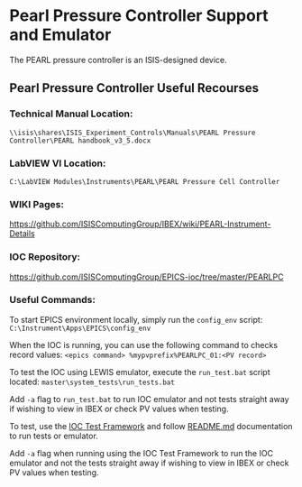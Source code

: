 # Pearl Pressure Controller Support and Emulator 

The PEARL pressure controller is an ISIS-designed device. 

## Pearl Pressure Controller Useful Recourses

### Technical Manual Location: 

`\\isis\shares\ISIS_Experiment_Controls\Manuals\PEARL Pressure Controller\PEARL handbook_v3_5.docx`

### LabVIEW VI Location: 

`C:\LabVIEW Modules\Instruments\PEARL\PEARL Pressure Cell Controller`

### WIKI Pages: 

https://github.com/ISISComputingGroup/IBEX/wiki/PEARL-Instrument-Details

### IOC Repository: 

https://github.com/ISISComputingGroup/EPICS-ioc/tree/master/PEARLPC


### Useful Commands:

To start EPICS environment locally, simply run the `config_env` script: 
`C:\Instrument\Apps\EPICS\config_env`

When the IOC is running, you can use the following command to checks record values:
`<epics command> %mypvprefix%PEARLPC_01:<PV record>`

To test the IOC using LEWIS emulator, execute the `run_test.bat` script located:
`master\system_tests\run_tests.bat`

Add `-a` flag to `run_test.bat` to run IOC emulator and not tests straight away if wishing to view in IBEX or check PV values when testing.


To test, use the [IOC Test Framework](https://github.com/ISISComputingGroup/EPICS-IOC_Test_Framework) and follow [README.md](https://github.com/ISISComputingGroup/EPICS-IOC_Test_Framework/blob/master/README.md) documentation to run tests or emulator.

Add `-a` flag when running using the IOC Test Framework to run the IOC emulator and not the tests straight away if wishing to view in IBEX or check PV values when testing.